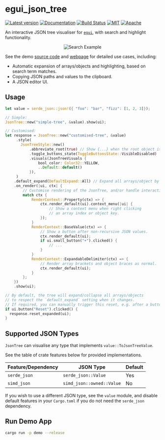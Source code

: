 # egui_json_tree

[![Latest version](https://img.shields.io/crates/v/egui_json_tree.svg)](https://crates.io/crates/egui_json_tree)
[![Documentation](https://docs.rs/egui_json_tree/badge.svg)](https://docs.rs/egui_json_tree)
[![Build Status](https://github.com/dmackdev/egui_json_tree/workflows/CI/badge.svg)](https://github.com/dmackdev/egui_json_tree/actions?workflow=CI)
[![MIT](https://img.shields.io/badge/license-MIT-blue.svg)](https://github.com/dmackdev/egui_json_tree/blob/main/LICENSE-MIT)
[![Apache](https://img.shields.io/badge/license-Apache-blue.svg)](https://github.com/dmackdev/egui_json_tree/blob/main/LICENSE-APACHE)

An interactive JSON tree visualiser for [`egui`](https://github.com/emilk/egui), with search and highlight functionality.

<p align="center">
  <img src="https://raw.githubusercontent.com/dmackdev/egui_json_tree/refs/heads/main/media/search_example.gif" alt="Search Example"/>
</p>

See the demo [source code](https://github.com/dmackdev/egui_json_tree/tree/main/demo) and [webpage](https://dmackdev.github.io/egui_json_tree) for detailed use cases, including:

- Automatic expansion of arrays/objects and highlighting, based on search term matches.
- Copying JSON paths and values to the clipboard.
- A JSON editor UI.

## Usage

```rust
let value = serde_json::json!({ "foo": "bar", "fizz": [1, 2, 3]});

// Simple:
JsonTree::new("simple-tree", &value).show(ui);

// Customised:
let response = JsonTree::new("customised-tree", &value)
     .style(
       JsonTreeStyle::new()
           .abbreviate_root(true) // Show {...} when the root object is collapsed.
           .toggle_buttons_state(ToggleButtonsState::VisibleDisabled)
           .visuals(JsonTreeVisuals {
               bool_color: Color32::YELLOW,
               ..Default::default()
           }),
     )
    .default_expand(DefaultExpand::All) // Expand all arrays/object by default.
    .on_render(|ui, ctx| {
        // Customise rendering of the JsonTree, and/or handle interactions.
        match ctx {
            RenderContext::Property(ctx) => {
                ctx.render_default(ui).context_menu(|ui| {
                    // Show a context menu when right clicking
                    // an array index or object key.
                });
            }
            RenderContext::BaseValue(ctx) => {
                // Show a button after non-recursive JSON values.
                ctx.render_default(ui);
                if ui.small_button("+").clicked() {
                    // ...
                }
            }
            RenderContext::ExpandableDelimiter(ctx) => {
                // Render array brackets and object braces as normal.
                ctx.render_default(ui);
            }
        };
    })
    .show(ui);

// By default, the tree will expand/collapse all arrays/objects
// to respect the `default_expand` setting when it changes.
// If required, you can manually trigger this reset, e.g. after a button press:
if ui.button("Reset").clicked() {
  response.reset_expanded(ui);
}
```

## Supported JSON Types

`JsonTree` can visualise any type that implements `value::ToJsonTreeValue`.

See the table of crate features below for provided implementations.

| Feature/Dependency | JSON Type                 | Default |
| ------------------ | ------------------------- | ------- |
| `serde_json`       | `serde_json::Value`       | Yes     |
| `simd_json`        | `simd_json::owned::Value` | No      |

If you wish to use a different JSON type, see the `value` module, and disable default features in your `Cargo.toml` if you do not need the `serde_json` dependency.

## Run Demo App

```bash
cargo run -p demo --release
```
